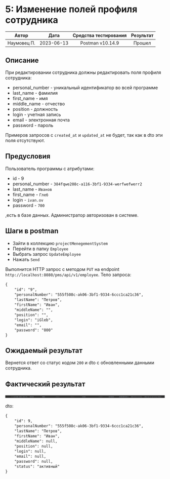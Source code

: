 # 5: Изменение полей профиля сотрудника

|    Автор    |    Дата    | Средства тестирования | Результат |
|:-----------:|:----------:|:---------------------:|:---------:|
| Наумовец П. | 2023-06-13 |   Postman v10.14.9    |  Прошел   |

## Описание

При редактировании сотрудника должны редактировать поля профиля сотрудника:

* personal_number - уникальный идентификатор во всей программе
* last_name - фамилия
* first_name - имя
* middle_name - отчество
* position - должность
* login - учетная запись
* email - электронная почта
* password - пароль

Примеров запросов с `created_at` и `updated_at` не будет, так как в dto эти поля отсутствуют.

## Предусловия

Пользователь программы с атрибутами:

* id - 9
* personal_number - `384fqwe208c-a116-3bf1-9334-werfwefwerr2`
* last_name - `Иванов`
* first_name - `Глеб`
* login - `ivan.ov`
* password - `700`

,есть в базе данных. Администратор авторизован в системе.

## Шаги в postman

* Зайти в коллекцию `projectMenegementSystem`
* Перейти в папку `Employee`
* Выбрать запрос `UpdateEmployee`
* Нажать `Send`

Выполнится HTTP запрос с методом `PUT` на endpoint `http://localhost:8080/pms/api/v1/employee`. Тело запроса:

```
{
    "id": "9",
    "personalNumber": "555f508c-ak06-3bf1-9334-6ccc1ca21c36",
    "lastName": "Петров",
    "firstName": "Иван",
    "middleName": "",
    "position": "",
    "login": "iGleb",
    "email": "",
    "password": "800"
}
```

## Ожидаемый результат

Вернется ответ со статус кодом `200` и dto с обновленными данными сотрудника.

## Фактический результат

![Image alt](https://github.com/PavelNaymovets/project_management_system/blob/develop/doc/test-case/screenshot/employee/employee_update_profile.png)

dto:
```
{
    "id": 9,
    "personalNumber": "555f508c-ak06-3bf1-9334-6ccc1ca21c36",
    "lastName": "Петров",
    "firstName": "Иван",
    "middleName": null,
    "position": null,
    "login": null,
    "email": null,
    "password": null,
    "status": "активный"
}
```